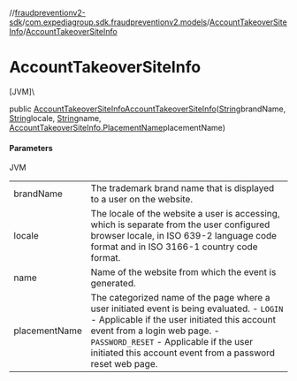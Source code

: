 //[fraudpreventionv2-sdk](../../../index.md)/[com.expediagroup.sdk.fraudpreventionv2.models](../index.md)/[AccountTakeoverSiteInfo](index.md)/[AccountTakeoverSiteInfo](-account-takeover-site-info.md)

# AccountTakeoverSiteInfo

[JVM]\

public [AccountTakeoverSiteInfo](index.md)[AccountTakeoverSiteInfo](-account-takeover-site-info.md)([String](https://docs.oracle.com/javase/8/docs/api/java/lang/String.html)brandName, [String](https://docs.oracle.com/javase/8/docs/api/java/lang/String.html)locale, [String](https://docs.oracle.com/javase/8/docs/api/java/lang/String.html)name, [AccountTakeoverSiteInfo.PlacementName](-placement-name/index.md)placementName)

#### Parameters

JVM

| | |
|---|---|
| brandName | The trademark brand name that is displayed to a user on the website. |
| locale | The locale of the website a user is accessing, which is separate from the user configured browser locale, in ISO 639-2 language code format and in ISO 3166-1 country code format. |
| name | Name of the website from which the event is generated. |
| placementName | The categorized name of the page where a user initiated event is being evaluated. - `LOGIN` - Applicable if the user initiated this account event from a login web page. - `PASSWORD_RESET` - Applicable if the user initiated this account event from a password reset web page. |
